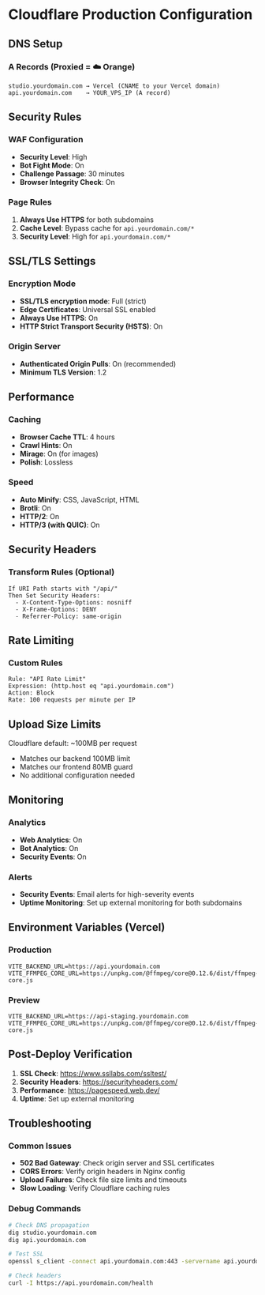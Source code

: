 # Cloudflare Production Configuration

## DNS Setup

### A Records (Proxied = ☁️ Orange)
```
studio.yourdomain.com → Vercel (CNAME to your Vercel domain)
api.yourdomain.com    → YOUR_VPS_IP (A record)
```

## Security Rules

### WAF Configuration
- **Security Level**: High
- **Bot Fight Mode**: On
- **Challenge Passage**: 30 minutes
- **Browser Integrity Check**: On

### Page Rules
1. **Always Use HTTPS** for both subdomains
2. **Cache Level**: Bypass cache for `api.yourdomain.com/*`
3. **Security Level**: High for `api.yourdomain.com/*`

## SSL/TLS Settings

### Encryption Mode
- **SSL/TLS encryption mode**: Full (strict)
- **Edge Certificates**: Universal SSL enabled
- **Always Use HTTPS**: On
- **HTTP Strict Transport Security (HSTS)**: On

### Origin Server
- **Authenticated Origin Pulls**: On (recommended)
- **Minimum TLS Version**: 1.2

## Performance

### Caching
- **Browser Cache TTL**: 4 hours
- **Crawl Hints**: On
- **Mirage**: On (for images)
- **Polish**: Lossless

### Speed
- **Auto Minify**: CSS, JavaScript, HTML
- **Brotli**: On
- **HTTP/2**: On
- **HTTP/3 (with QUIC)**: On

## Security Headers

### Transform Rules (Optional)
```
If URI Path starts with "/api/"
Then Set Security Headers:
  - X-Content-Type-Options: nosniff
  - X-Frame-Options: DENY
  - Referrer-Policy: same-origin
```

## Rate Limiting

### Custom Rules
```
Rule: "API Rate Limit"
Expression: (http.host eq "api.yourdomain.com")
Action: Block
Rate: 100 requests per minute per IP
```

## Upload Size Limits

Cloudflare default: ~100MB per request
- Matches our backend 100MB limit
- Matches our frontend 80MB guard
- No additional configuration needed

## Monitoring

### Analytics
- **Web Analytics**: On
- **Bot Analytics**: On
- **Security Events**: On

### Alerts
- **Security Events**: Email alerts for high-severity events
- **Uptime Monitoring**: Set up external monitoring for both subdomains

## Environment Variables (Vercel)

### Production
```
VITE_BACKEND_URL=https://api.yourdomain.com
VITE_FFMPEG_CORE_URL=https://unpkg.com/@ffmpeg/core@0.12.6/dist/ffmpeg-core.js
```

### Preview
```
VITE_BACKEND_URL=https://api-staging.yourdomain.com
VITE_FFMPEG_CORE_URL=https://unpkg.com/@ffmpeg/core@0.12.6/dist/ffmpeg-core.js
```

## Post-Deploy Verification

1. **SSL Check**: https://www.ssllabs.com/ssltest/
2. **Security Headers**: https://securityheaders.com/
3. **Performance**: https://pagespeed.web.dev/
4. **Uptime**: Set up external monitoring

## Troubleshooting

### Common Issues
- **502 Bad Gateway**: Check origin server and SSL certificates
- **CORS Errors**: Verify origin headers in Nginx config
- **Upload Failures**: Check file size limits and timeouts
- **Slow Loading**: Verify Cloudflare caching rules

### Debug Commands
```bash
# Check DNS propagation
dig studio.yourdomain.com
dig api.yourdomain.com

# Test SSL
openssl s_client -connect api.yourdomain.com:443 -servername api.yourdomain.com

# Check headers
curl -I https://api.yourdomain.com/health
```
